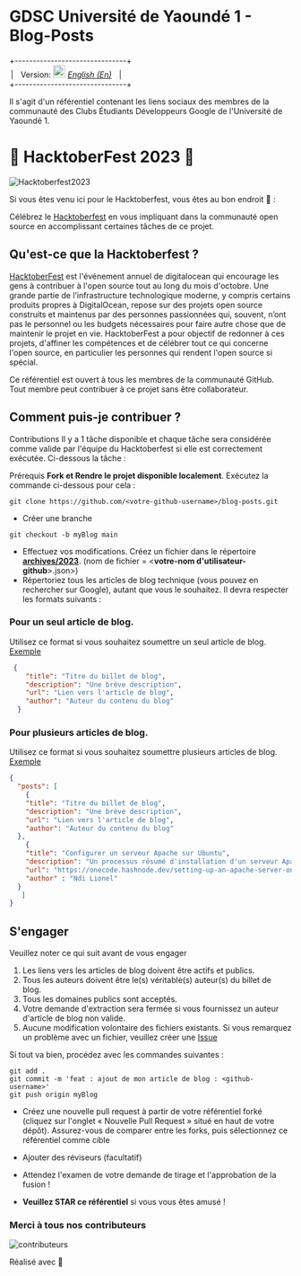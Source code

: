 # **GDSC Université de Yaoundé 1 - Blog-Posts**

+-------------------------------+<br>
&ThinSpace;| &ThickSpace; Version: <kbd>[<img title="English" alt="Française" src="https://github.com/madebybowtie/FlagKit/raw/master/Assets/PNG/US@2x.png?raw=true" width="22">](./README.md)</kbd> [*English (En)*](./README.fr.md) &ThickSpace; |<br>
+-------------------------------+

Il s'agit d'un référentiel contenant les liens sociaux des membres de la communauté des Clubs Étudiants Développeurs Google de l'Université de Yaoundé 1.

# 🎃 HacktoberFest 2023 🎃

![Hacktoberfest2023](https://external-preview.redd.it/hacktoberfest-2023-coming-soon-celebrating-ten-years-of-v0-7iAxY9XdcB1RlomtBWqvtgsafP-TAHZ3h0Goveo_Zjc.jpg?auto=webp&s=a7255699d6e0a0a1a7d2cdc5f10f35cf836861e5)

Si vous êtes venu ici pour le Hacktoberfest, vous êtes au bon endroit 🦇️ :

Célébrez le [Hacktoberfest](https://hacktoberfest.com/) en vous impliquant dans la communauté open source en accomplissant certaines tâches de ce projet.
## Qu'est-ce que la Hacktoberfest ?

[HacktoberFest](https://hacktoberfest.com/) est l'événement annuel de digitalocean qui encourage les gens à contribuer à l'open source tout au long du mois d'octobre. Une grande partie de l’infrastructure technologique moderne, y compris certains produits propres à DigitalOcean, repose sur des projets open source construits et maintenus par des personnes passionnées qui, souvent, n’ont pas le personnel ou les budgets nécessaires pour faire autre chose que de maintenir le projet en vie. HacktoberFest a pour objectif de redonner à ces projets, d'affiner les compétences et de célébrer tout ce qui concerne l'open source, en particulier les personnes qui rendent l'open source si spécial.

Ce référentiel est ouvert à tous les membres de la communauté GitHub. Tout membre peut contribuer à ce projet sans être collaborateur.

## Comment puis-je contribuer ?

Contributions
Il y a 1 tâche disponible et chaque tâche sera considérée comme valide par l'équipe du Hacktoberfest si elle est correctement exécutée. Ci-dessous la tâche :

Prérequis **Fork et Rendre le projet disponible localement**. Exécutez la commande ci-dessous pour cela :

    git clone https://github.com/<votre-github-username>/blog-posts.git

- Créer une branche

```
git checkout -b myBlog main
```

- Effectuez vos modifications. Créez un fichier dans le répertoire [**archives/2023**](./archives/2023/). (nom de fichier = \<**votre-nom d'utilisateur-github**\>.json>)
- Répertoriez tous les articles de blog technique (vous pouvez en rechercher sur Google), autant que vous le souhaitez. Il devra respecter les formats suivants :
  
### Pour un seul article de blog.
Utilisez ce format si vous souhaitez soumettre un seul article de blog. [Exemple](./archives/2023/example-single.json)

```json
 {
    "title": "Titre du billet de blog",
    "description": "Une brève description",
    "url": "Lien vers l'article de blog",
    "author": "Auteur du contenu du blog"
  }
```
### Pour plusieurs articles de blog.
Utilisez ce format si vous souhaitez soumettre plusieurs articles de blog. [Exemple](./archives/2023/example-multiple.json)
```json
{
  "posts": [
    {
    "title": "Titre du billet de blog",
    "description": "Une brève description",
    "url": "Lien vers l'article de blog",
    "author": "Auteur du contenu du blog"
  },
    {
    "title": "Configurer un serveur Apache sur Ubuntu",
    "description": "Un processus résumé d'installation d'un serveur Apache",
    "url": "https://onecode.hashnode.dev/setting-up-an-apache-server-on-ubuntu",
    "author" : "Ndi Lionel"
  }
   ]
}
```

## S'engager
Veuillez noter ce qui suit avant de vous engager
1. Les liens vers les articles de blog doivent être actifs et publics.
2. Tous les auteurs doivent être le(s) véritable(s) auteur(s) du billet de blog.
3. Tous les domaines publics sont acceptés.
4. Votre demande d'extraction sera fermée si vous fournissez un auteur d'article de blog non valide.
5. Aucune modification volontaire des fichiers existants. Si vous remarquez un problème avec un fichier, veuillez créer une [Issue](https://github.com/gdscuy1/blog-posts/issues/new)

Si tout va bien, procédez avec les commandes suivantes :
```
git add .
git commit -m 'feat : ajout de mon article de blog : <github-username>'
git push origin myBlog
```

- Créez une nouvelle pull request à partir de votre référentiel forké (cliquez sur l'onglet « Nouvelle Pull Request » situé en haut de votre dépôt). Assurez-vous de comparer entre les forks, puis sélectionnez ce référentiel comme cible
- Ajouter des réviseurs (facultatif)
- Attendez l'examen de votre demande de tirage et l'approbation de la fusion !

- **Veuillez STAR ce référentiel** si vous vous êtes amusé !

### Merci à tous nos contributeurs

![contributeurs](./CONTRIBUTEURS.svg)

Réalisé avec :purple_heart: